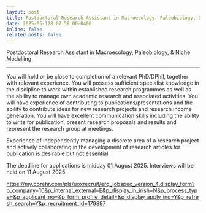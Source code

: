 ```yaml
---
layout: post
title: Postdoctoral Research Assistant in Macroecology, Paleobiology, & Niche Modelling
date: 2025-05-128 07:59:00-0400
inline: false
related_posts: false
---
```


Postdoctoral Research Assistant in Macroecology, Paleobiology, & Niche Modelling

---


You will hold or be close to completion of a relevant PhD/DPhil, together with relevant experience. You will possess sufficient specialist knowledge in the discipline to work within established research programmes as well as the ability to manage own academic research and associated activities. You will have experience of contributing to publications/presentations and the ability to contribute ideas for new research projects and research income generation. You will have excellent communication skills including the ability to write for publication, present research proposals and results and represent the research group at meetings.
 
Experience of independently managing a discrete area of a research project and actively collaborating in the development of research articles for publication is desirable but not essential.
 
The deadline for applications is midday 01 August 2025. Interviews will be held on 11 August 2025.

https://my.corehr.com/pls/uoxrecruit/erq_jobspec_version_4.display_form?p_company=10&p_internal_external=E&p_display_in_irish=N&p_process_type=&p_applicant_no=&p_form_profile_detail=&p_display_apply_ind=Y&p_refresh_search=Y&p_recruitment_id=179897
